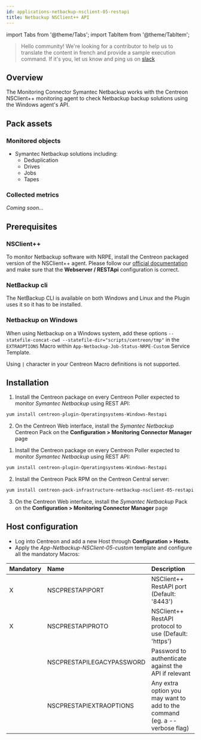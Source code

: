 ```yaml
---
id: applications-netbackup-nsclient-05-restapi
title: Netbackup NSClient++ API
---
```

import Tabs from '@theme/Tabs';
import TabItem from '@theme/TabItem';


> Hello community! We're looking for a contributor to help us to translate the 
content in french and provide a sample execution command. If it's you, let us 
know and ping us on [slack](https://centreon.slack.com)

## Overview 

The Monitoring Connector Symantec Netbackup works with the Centreon NSClient++ monitoring agent 
to check Netbackup backup solutions using the Windows agent's API. 

## Pack assets

### Monitored objects

* Symantec Netbackup solutions including:
    * Deduplication
    * Drives
    * Jobs
    * Tapes

### Collected metrics

*Coming soon...*

## Prerequisites

### NSClient++

To monitor Netbackup software with NRPE, install the Centreon packaged version 
of the NSClient++ agent. Please follow our [official documentation](../getting-started/how-to-guides/centreon-nsclient-tutorial.md)  
and make sure that the **Webserver / RESTApi** configuration is correct. 

### NetBackup cli

The NetBackup CLI is available on both Windows and Linux and the Plugin uses it so it
has to be installed.

### Netbackup on Windows

When using Netbackup on a Windows system, add these options `--statefile-concat-cwd
--statefile-dir="scripts/centreon/tmp"` in the `EXTRAOPTIONS` Macro within
`App-Netbackup-Job-Status-NRPE-Custom` Service Template. 

Using `|` character in your Centreon Macro definitions is not supported.

## Installation 

<Tabs groupId="sync">
<TabItem value="Online License" label="Online License">

1. Install the Centreon package on every Centreon Poller expected to monitor *Symantec Netbackup* using REST API:

```bash
yum install centreon-plugin-Operatingsystems-Windows-Restapi
```

2. On the Centreon Web interface, install the *Symantec Netbackup* Centreon Pack on the **Configuration > Monitoring Connector Manager** page

</TabItem>
<TabItem value="Offline License" label="Offline License">

1. Install the Centreon package on every Centreon Poller expected to monitor *Symantec Netbackup* using REST API:

```bash
yum install centreon-plugin-Operatingsystems-Windows-Restapi
```

2. Install the Centreon Pack RPM on the Centreon Central server:

```bash
yum install centreon-pack-infrastructure-netbackup-nsclient-05-restapi
```

3. On the Centreon Web interface, install the *Symantec Netbackup* Pack on the **Configuration > Monitoring Connector Manager** page

</TabItem>
</Tabs>

## Host configuration

* Log into Centreon and add a new Host through **Configuration > Hosts**.
* Apply the *App-Netbackup-NSClient-05-custom* template and configure all the mandatory Macros:

| Mandatory | Name                      | Description                                                                |
|:----------|:--------------------------|:-------------------------------------------------------------------------- |
| X         | NSCPRESTAPIPORT           | NSClient++ RestAPI port (Default: '8443')                                  |
| X         | NSCPRESTAPIPROTO          | NSClient++ RestAPI protocol to use (Default: 'https')                      |
|           | NSCPRESTAPILEGACYPASSWORD | Password to authenticate against the API if relevant                       |
|           | NSCPRESTAPIEXTRAOPTIONS   | Any extra option you may want to add to the command (eg. a --verbose flag) |
